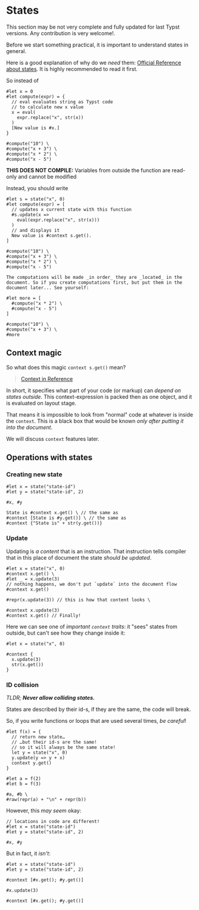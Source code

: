 # States

<div class="warning">This section may be not very complete and fully updated for last Typst versions. Any contribution is very welcome!.</div>

Before we start something practical, it is important to understand states in general.

Here is a good explanation of why do we _need_ them: [Official Reference about states](https://typst.app/docs/reference/meta/state/). It is highly recommended to read it first.

So instead of
```typ -norender
#let x = 0
#let compute(expr) = {
  // eval evaluates string as Typst code
  // to calculate new x value
  x = eval(
    expr.replace("x", str(x))
  )
  [New value is #x.]
}

#compute("10") \
#compute("x + 3") \
#compute("x * 2") \
#compute("x - 5")
```

**THIS DOES NOT COMPILE:** Variables from outside the function are read-only and cannot be modified

Instead, you should write

```typ
#let s = state("x", 0)
#let compute(expr) = [
  // updates x current state with this function
  #s.update(x =>
    eval(expr.replace("x", str(x)))
  )
  // and displays it
  New value is #context s.get().
]

#compute("10") \
#compute("x + 3") \
#compute("x * 2") \
#compute("x - 5")

The computations will be made _in order_ they are _located_ in the document. So if you create computations first, but put them in the document later... See yourself:

#let more = [
  #compute("x * 2") \
  #compute("x - 5")
]

#compute("10") \
#compute("x + 3") \
#more
```
## Context magic

So what does this magic `context s.get()` mean?

> [Context in Reference](https://typst.app/docs/reference/context/)

In short, it specifies what part of your code (or markup) can _depend on states outside_. This context-expression is packed then as one object, and it is evaluated on layout stage.

That means it is impossible to look from "normal" code at whatever is inside the `context`. This is a black box that would be known _only after putting it into the document_.

We will discuss `context` features later.

## Operations with states
### Creating new state
```typ
#let x = state("state-id")
#let y = state("state-id", 2)

#x, #y

State is #context x.get() \ // the same as
#context [State is #y.get()] \ // the same as
#context {"State is" + str(y.get())}
```

### Update

Updating is _a content_ that is an instruction. That instruction tells compiler that in this place of document the state _should be updated_.

```typ
#let x = state("x", 0)
#context x.get() \
#let _ = x.update(3)
// nothing happens, we don't put `update` into the document flow
#context x.get()

#repr(x.update(3)) // this is how that content looks \

#context x.update(3)
#context x.get() // Finally!
```

Here we can see one of _important `context` traits_: it "sees" states from outside, but can't see how they change inside it:

```typ
#let x = state("x", 0)

#context {
  x.update(3)
  str(x.get())
}
```

### ID collision

_TLDR; **Never allow colliding states.**_

<div class="warning">
States are described by their id-s, if they are the same, the code will break.
</div>

So, if you write functions or loops that are used several times, _be careful_!

```typ
#let f(x) = {
  // return new state…
  // …but their id-s are the same!
  // so it will always be the same state!
  let y = state("x", 0)
  y.update(y => y + x)
  context y.get()
}

#let a = f(2)
#let b = f(3)

#a, #b \
#raw(repr(a) + "\n" + repr(b))
```

However, this _may seem_ okay:

```typ
// locations in code are different!
#let x = state("state-id")
#let y = state("state-id", 2)

#x, #y
```

But in fact, it _isn't_:

```typ
#let x = state("state-id")
#let y = state("state-id", 2)

#context [#x.get(); #y.get()]

#x.update(3)

#context [#x.get(); #y.get()]
```
